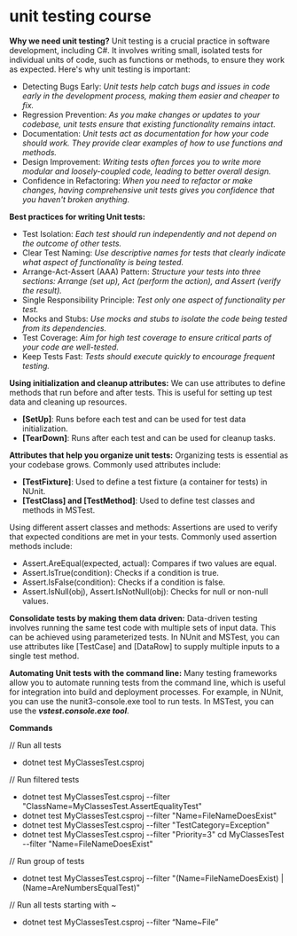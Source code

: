 # unit testing course

**Why we need unit testing?**
Unit testing is a crucial practice in software development, including C#. It involves writing small, isolated tests for individual units of code, such as functions or methods, to ensure they work as expected. Here's why unit testing is important:

- Detecting Bugs Early: _Unit tests help catch bugs and issues in code early in the development process, making them easier and cheaper to fix._
- Regression Prevention: _As you make changes or updates to your codebase, unit tests ensure that existing functionality remains intact._
- Documentation: _Unit tests act as documentation for how your code should work. They provide clear examples of how to use functions and methods._
- Design Improvement: _Writing tests often forces you to write more modular and loosely-coupled code, leading to better overall design._
- Confidence in Refactoring: _When you need to refactor or make changes, having comprehensive unit tests gives you confidence that you haven't broken anything._

**Best practices for writing Unit tests:**
- Test Isolation: _Each test should run independently and not depend on the outcome of other tests._
- Clear Test Naming: _Use descriptive names for tests that clearly indicate what aspect of functionality is being tested._
- Arrange-Act-Assert (AAA) Pattern: _Structure your tests into three sections: Arrange (set up), Act (perform the action), and Assert (verify the result)._
- Single Responsibility Principle: _Test only one aspect of functionality per test._
- Mocks and Stubs: _Use mocks and stubs to isolate the code being tested from its dependencies._
- Test Coverage: _Aim for high test coverage to ensure critical parts of your code are well-tested._
- Keep Tests Fast: _Tests should execute quickly to encourage frequent testing._

**Using initialization and cleanup attributes:**
We can use attributes to define methods that run before and after tests. 
This is useful for setting up test data and cleaning up resources. 

- **[SetUp]**: Runs before each test and can be used for test data initialization.
- **[TearDown]**: Runs after each test and can be used for cleanup tasks.

**Attributes that help you organize unit tests:**
Organizing tests is essential as your codebase grows. 
Commonly used attributes include:

- **[TestFixture]**: Used to define a test fixture (a container for tests) in NUnit.
- **[TestClass] and [TestMethod]**: Used to define test classes and methods in MSTest.

Using different assert classes and methods:
Assertions are used to verify that expected conditions are met in your tests. 
Commonly used assertion methods include:

- Assert.AreEqual(expected, actual): Compares if two values are equal.
- Assert.IsTrue(condition): Checks if a condition is true.
- Assert.IsFalse(condition): Checks if a condition is false.
- Assert.IsNull(obj), Assert.IsNotNull(obj): Checks for null or non-null values.

**Consolidate tests by making them data driven:**
Data-driven testing involves running the same test code with multiple sets of input data. This can be achieved using parameterized tests. 
In NUnit and MSTest, you can use attributes like [TestCase] and [DataRow] to supply multiple inputs to a single test method.

**Automating Unit tests with the command line:**
Many testing frameworks allow you to automate running tests from the command line, which is useful for integration into build and deployment processes. 
For example, in NUnit, you can use the nunit3-console.exe tool to run tests. In MSTest, you can use the **_vstest.console.exe tool_**.

**Commands**

// Run all tests
- dotnet test MyClassesTest.csproj 

// Run filtered tests
- dotnet test MyClassesTest.csproj --filter "ClassName=MyClassesTest.AssertEqualityTest"
- dotnet test MyClassesTest.csproj --filter "Name=FileNameDoesExist"
- dotnet test MyClassesTest.csproj --filter "TestCategory=Exception"
- dotnet test MyClassesTest.csproj --filter "Priority=3"
cd MyClassesTest --filter "Name=FileNameDoesExist"

// Run group of tests
- dotnet test MyClassesTest.csproj --filter "(Name=FileNameDoesExist) | (Name=AreNumbersEqualTest)"

// Run all tests starting with ~
- dotnet test MyClassesTest.csproj --filter “Name~File”
